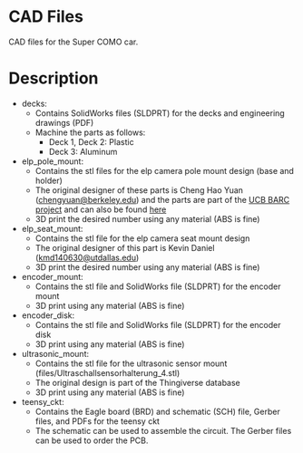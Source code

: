 # CAD Files
CAD files for the Super COMO car.

# Description
- decks: 
	- Contains SolidWorks files (SLDPRT) for the decks and engineering drawings (PDF)
	- Machine the parts as follows:
		- Deck 1, Deck 2: Plastic
		- Deck 3: Aluminum
- elp_pole_mount:
	- Contains the stl files for the elp camera pole mount design (base and holder)
	- The original designer of these parts is Cheng Hao Yuan (chengyuan@berkeley.edu) and the parts are part of the [UCB BARC project](http://www.barc-project.com/) and can also be found [here](https://github.com/MPC-Berkeley/barc/tree/master/CAD/camera%20fixture)
	- 3D print the desired number using any material (ABS is fine)
- elp_seat_mount:
	- Contains the stl file for the elp camera seat mount design
	- The original designer of this part is Kevin Daniel (kmd140630@utdallas.edu)
	- 3D print the desired number using any material (ABS is fine)
- encoder_mount:
	- Contains the stl file and SolidWorks file (SLDPRT) for the encoder mount
 	- 3D print using any material (ABS is fine)
- encoder_disk:
	- Contains the stl file and SolidWorks file (SLDPRT) for the encoder disk
 	- 3D print using any material (ABS is fine)
- ultrasonic_mount:
	- Contains the stl file for the ultrasonic sensor mount (files/Ultraschallsensorhalterung_4.stl)
	- The original design is part of the Thingiverse database
	- 3D print using any material (ABS is fine)
- teensy_ckt:
	- Contains the Eagle board (BRD) and schematic (SCH) file, Gerber files, and PDFs
 for the teensy ckt
	- The schematic can be used to assemble the circuit. The Gerber files can be used to order the PCB.

